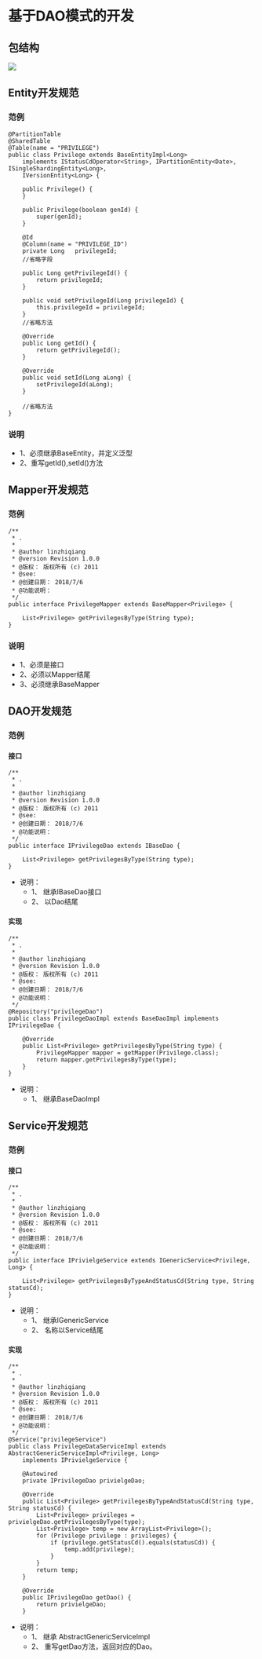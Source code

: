 # 基于DAO模式的开发

## 包结构

![](../.gitbook/assets/dao-package.png)

## Entity开发规范

### 范例

```text
@PartitionTable
@SharedTable
@Table(name = "PRIVILEGE")
public class Privilege extends BaseEntityImpl<Long>
    implements IStatusCdOperator<String>, IPartitionEntity<Date>, ISingleShardingEntity<Long>,
    IVersionEntity<Long> {

    public Privilege() {
    }

    public Privilege(boolean genId) {
        super(genId);
    }

    @Id
    @Column(name = "PRIVILEGE_ID")
    private Long   privilegeId;
    //省略字段

    public Long getPrivilegeId() {
        return privilegeId;
    }

    public void setPrivilegeId(Long privilegeId) {
        this.privilegeId = privilegeId;
    }
    //省略方法

    @Override
    public Long getId() {
        return getPrivilegeId();
    }

    @Override
    public void setId(Long aLong) {
        setPrivilegeId(aLong);
    }

    //省略方法
}
```

### 说明

* 1、必须继承BaseEntity，并定义泛型
* 2、重写getId\(\),setId\(\)方法

## Mapper开发规范

### 范例

```text
/**
 * .
 *
 * @author linzhiqiang
 * @version Revision 1.0.0
 * @版权： 版权所有 (c) 2011
 * @see:
 * @创建日期： 2018/7/6
 * @功能说明：
 */
public interface PrivilegeMapper extends BaseMapper<Privilege> {

    List<Privilege> getPrivilegesByType(String type);
}
```

### 说明

* 1、必须是接口
* 2、必须以Mapper结尾
* 3、必须继承BaseMapper

## DAO开发规范

### 范例

#### 接口

```text
/**
 * .
 *
 * @author linzhiqiang
 * @version Revision 1.0.0
 * @版权： 版权所有 (c) 2011
 * @see:
 * @创建日期： 2018/7/6
 * @功能说明：
 */
public interface IPrivilegeDao extends IBaseDao {

    List<Privilege> getPrivilegesByType(String type);
}
```

* 说明：
  * 1、 继承IBaseDao接口
  * 2、 以Dao结尾

#### 实现

```text
/**
 * .
 *
 * @author linzhiqiang
 * @version Revision 1.0.0
 * @版权： 版权所有 (c) 2011
 * @see:
 * @创建日期： 2018/7/6
 * @功能说明：
 */
@Repository("privilegeDao")
public class PrivilegeDaoImpl extends BaseDaoImpl implements IPrivilegeDao {

    @Override
    public List<Privilege> getPrivilegesByType(String type) {
        PrivilegeMapper mapper = getMapper(Privilege.class);
        return mapper.getPrivilegesByType(type);
    }
}
```

* 说明：
  * 1、 继承BaseDaoImpl

## Service开发规范

### 范例

#### 接口

```text
/**
 * .
 *
 * @author linzhiqiang
 * @version Revision 1.0.0
 * @版权： 版权所有 (c) 2011
 * @see:
 * @创建日期： 2018/7/6
 * @功能说明：
 */
public interface IPrivielgeService extends IGenericService<Privilege, Long> {

    List<Privilege> getPrivilegesByTypeAndStatusCd(String type, String statusCd);
}
```

* 说明：
  * 1、 继承IGenericService
  * 2、 名称以Service结尾

#### 实现

```text
/**
 * .
 *
 * @author linzhiqiang
 * @version Revision 1.0.0
 * @版权： 版权所有 (c) 2011
 * @see:
 * @创建日期： 2018/7/6
 * @功能说明：
 */
@Service("privilegeService")
public class PrivilegeDataServiceImpl extends AbstractGenericServiceImpl<Privilege, Long>
    implements IPrivielgeService {

    @Autowired
    private IPrivilegeDao privielgeDao;

    @Override
    public List<Privilege> getPrivilegesByTypeAndStatusCd(String type, String statusCd) {
        List<Privilege> privileges = privielgeDao.getPrivilegesByType(type);
        List<Privilege> temp = new ArrayList<Privilege>();
        for (Privilege privilege : privileges) {
            if (privilege.getStatusCd().equals(statusCd)) {
                temp.add(privilege);
            }
        }
        return temp;
    }

    @Override
    public IPrivilegeDao getDao() {
        return privielgeDao;
    }
```

* 说明：
  * 1、 继承 AbstractGenericServiceImpl
  * 2、 重写getDao方法，返回对应的Dao。

